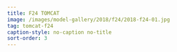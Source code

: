 ```yaml
---
title: F24 TOMCAT
image: /images/model-gallery/2018/f24/2018-f24-01.jpg
tag: tomcat-f24
caption-style: no-caption no-title
sort-order: 3
---
```

